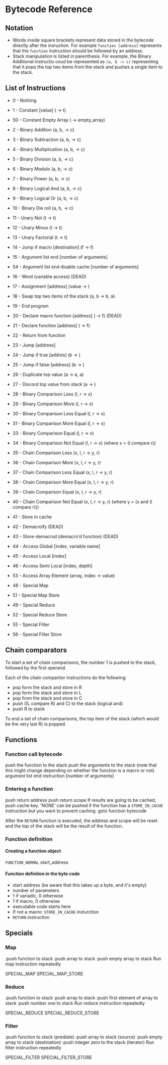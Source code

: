 # Bytecode Reference

## Notation

- Words inside square brackets represent data stored in the bytecode directly after the insruction. For example `function [address]` represents that the `function` instruction should be followed by an address.
- Stack manipulation is listed in parenthesis. For example, the Binary Additional instructio coud be represented as `(a, b -> c)` representing that it pops the top two items from the stack and pushes a single item to the stack.

## List of Instructions

- 0 - Nothing

- 1 - Constant [value] ( -> t)
- 50 - Constant Empty Array ( -> empty_array)

- 2 - Binary Addition (a, b, -> c)
- 3 - Binary Subtraction (a, b, -> c)
- 4 - Binary Multiplication (a, b, -> c)
- 5 - Binary Division (a, b, -> c)
- 6 - Binary Modulo (a, b, -> c)
- 7 - Binary Power (a, b, -> c)
- 8 - Binary Logical And (a, b, -> c)
- 9 - Binary Logical Or (a, b, -> c)
- 10 - Binary Die roll (a, b, -> c)

- 11 - Unary Not (t -> t)
- 12 - Unary Minus (t -> t)
- 13 - Unary Factorial (t -> t)

- 14 - Jump if macro [destination] (f -> f)
- 15 - Argument list end [number of arguments]
- 54 - Argument list end disable cache [number of arguments]
- 16 - Word (variable access) (DEAD)
- 17 - Assignment [address] (value -> )
- 18 - Swap top two items of the stack (a, b -> b, a)
- 19 - End program
- 20 - Declare macro function [address] ( -> f) (DEAD)
- 21 - Declare function [address] ( -> f)
- 22 - Return from function
- 23 - Jump [address]
- 24 - Jump if true [addres] (b -> )
- 25 - Jump if false [address] (b -> )
- 26 - Duplicate top value (a -> a, a)
- 27 - Discord top value from stack (a -> )

- 28 - Binary Comparison Less (l, r -> x)
- 29 - Binary Comparison More (l, r -> x)
- 30 - Binary Comparison Less Equal (l, r -> x)
- 31 - Binary Comparison More Equal (l, r -> x)
- 33 - Binary Comparison Equal (l, r -> x)
- 34 - Binary Comparison Not Equal (l, r -> x)
(where x = (l compare r))

- 35 - Chain Comparison Less (x, l, r -> y, r)
- 36 - Chain Comparison More (x, l, r -> y, r)
- 37 - Chain Comparison Less Equal (x, l, r -> y, r)
- 38 - Chain Comparison More Equal (x, l, r -> y, r)
- 39 - Chain Comparison Equal (x, l, r -> y, r)
- 40 - Chain Comparison Not Equal (x, l, r -> y, r)
(where y = (x and (l compare r)))

- 41 - Store in cache
- 42 - Demacroify (DEAD)
- 43 - Store-demacrod (demacro'd function) (DEAD)

- 44 - Access Global [index, variable name]
- 45 - Access Local  [index]
- 46 - Access Semi Local [index, depth]
- 53 - Access Array Element (array, index -> value)

- 48 - Special Map
- 51 - Special Map Store
- 49 - Special Reduce
- 52 - Special Reduce Store
- 55 - Special Filter
- 56 - Special Filter Store

## Chain comparators

To start a set of chain comparisons, the number 1 is pushed to the stack, followed by the first operand.

Each of the chain comparitor instructions do the following:
- pop form the stack and store in R
- pop form the stack and store in L
- pop from the stack and store in C
- push ((L compare R) and C) to the stack (logical and)
- push R to stack

To end a set of chain comparisons, the top item of the stack (which would be the very last R) is popped.

## Functions

### Function call bytecode

push the function to the stack
push the arguments to the stack (note that this might change depending on whether the function is a macro or not)
argument list end instruction [number of arguments]

### Entering a function

push return address
push return scope
If results are going to be cached, push cache key. 'NONE' can be pushed if the function has a `STORE_IN_CACHE` instruction but you want to prevent caching.
goto function bytecode

After the `RETURN` function is executed, the address and scope will be reset and the top of the stack will be the result of the function.

### Function definition

#### Creating a function object

`FUNCTION_NORMAL`
start_address

#### Function definiton in the byte code

 - start address (be aware that this takes up a byte, and it's empty)
- number of parameters
- 1 if variadic, 0 otherwise
- 1 if macro, 0 otherwise
- executable code starts here
- If not a macro: `STORE_IN_CACHE` insturction
- `RETURN` instruction

## Specials

### Map

:push function to stack
:push array to stack
:push empty array to stack
Run map instruction repeatedly

SPECIAL_MAP
SPECIAL_MAP_STORE

### Reduce

:push function to stack
:push array to stack
:push first element of array to stack
:push number one to stack
Run reduce instruction repeatedly

SPECIAL_REDUCE
SPECIAL_REDUCE_STORE

### Filter

:push function to stack (prediate)
:push array to stack (source)
:push empty array to stack (destination)
:push integer zero to the stack (iterator)
Run filter instruction repeatedly

SPECIAL_FILTER
SPECIAL_FILTER_STORE